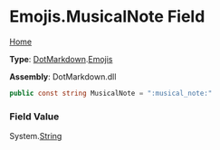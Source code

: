 # Emojis\.MusicalNote Field

[Home](../../../README.md)

**Type**: [DotMarkdown](../../README.md)\.[Emojis](../README.md)

**Assembly**: DotMarkdown\.dll

```csharp
public const string MusicalNote = ":musical_note:"
```

### Field Value

System\.[String](https://docs.microsoft.com/en-us/dotnet/api/system.string)